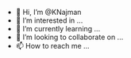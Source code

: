 - 👋 Hi, I’m @KNajman
- 👀 I’m interested in ...
- 🌱 I’m currently learning ...
- 💞️ I’m looking to collaborate on ...
- 📫 How to reach me ...

<!---
KNajman/KNajman is a ✨ special ✨ repository because its `README.md` (this file) appears on your GitHub profile.
You can click the Preview link to take a look at your changes.
--->
